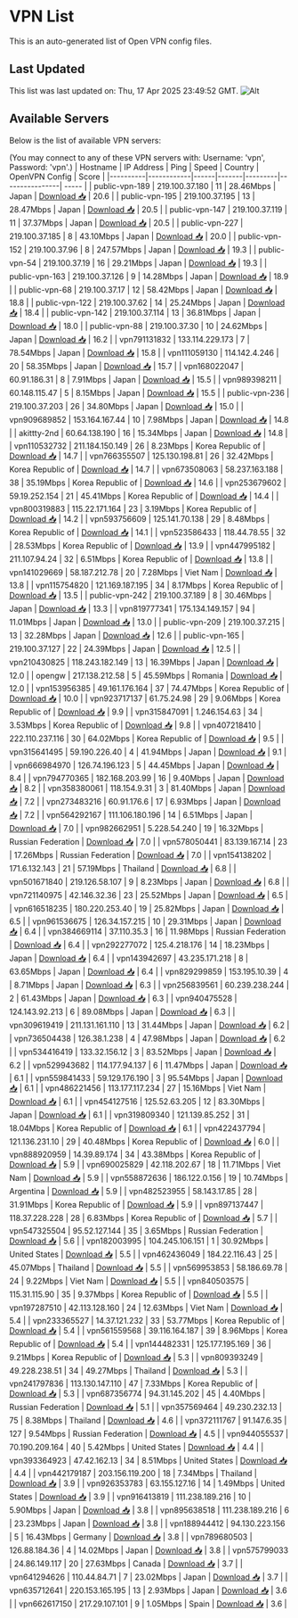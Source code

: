 # VPN List

This is an auto-generated list of Open VPN config files.

## Last Updated

This list was last updated on: Thu, 17 Apr 2025 23:49:52 GMT.
![Alt](https://repobeats.axiom.co/api/embed/186b98318ef1479477931607c1ad7d823f12451f.svg "Repobeats analytics image")

## Available Servers

Below is the list of available VPN servers:

(You may connect to any of these VPN servers with: Username: 'vpn', Password: 'vpn'.)
| Hostname | IP Address | Ping | Speed | Country | OpenVPN Config | Score |
|----------|------------|------|-------|---------|----------------| ----- |
| public-vpn-189 | 219.100.37.180 | 11 | 28.46Mbps | Japan | [Download 📥](./configs/server_0_JP.ovpn) | 20.6 |
| public-vpn-195 | 219.100.37.195 | 13 | 28.47Mbps | Japan | [Download 📥](./configs/server_1_JP.ovpn) | 20.5 |
| public-vpn-147 | 219.100.37.119 | 11 | 37.37Mbps | Japan | [Download 📥](./configs/server_2_JP.ovpn) | 20.5 |
| public-vpn-227 | 219.100.37.185 | 8 | 43.10Mbps | Japan | [Download 📥](./configs/server_3_JP.ovpn) | 20.0 |
| public-vpn-152 | 219.100.37.96 | 8 | 247.57Mbps | Japan | [Download 📥](./configs/server_4_JP.ovpn) | 19.3 |
| public-vpn-54 | 219.100.37.19 | 16 | 29.21Mbps | Japan | [Download 📥](./configs/server_5_JP.ovpn) | 19.3 |
| public-vpn-163 | 219.100.37.126 | 9 | 14.28Mbps | Japan | [Download 📥](./configs/server_6_JP.ovpn) | 18.9 |
| public-vpn-68 | 219.100.37.17 | 12 | 58.42Mbps | Japan | [Download 📥](./configs/server_7_JP.ovpn) | 18.8 |
| public-vpn-122 | 219.100.37.62 | 14 | 25.24Mbps | Japan | [Download 📥](./configs/server_8_JP.ovpn) | 18.4 |
| public-vpn-142 | 219.100.37.114 | 13 | 36.81Mbps | Japan | [Download 📥](./configs/server_9_JP.ovpn) | 18.0 |
| public-vpn-88 | 219.100.37.30 | 10 | 24.62Mbps | Japan | [Download 📥](./configs/server_10_JP.ovpn) | 16.2 |
| vpn791131832 | 133.114.229.173 | 7 | 78.54Mbps | Japan | [Download 📥](./configs/server_11_JP.ovpn) | 15.8 |
| vpn111059130 | 114.142.4.246 | 20 | 58.35Mbps | Japan | [Download 📥](./configs/server_12_JP.ovpn) | 15.7 |
| vpn168022047 | 60.91.186.31 | 8 | 7.91Mbps | Japan | [Download 📥](./configs/server_13_JP.ovpn) | 15.5 |
| vpn989398211 | 60.148.115.47 | 5 | 8.15Mbps | Japan | [Download 📥](./configs/server_14_JP.ovpn) | 15.5 |
| public-vpn-236 | 219.100.37.203 | 26 | 34.80Mbps | Japan | [Download 📥](./configs/server_15_JP.ovpn) | 15.0 |
| vpn909689852 | 153.164.167.44 | 10 | 7.98Mbps | Japan | [Download 📥](./configs/server_16_JP.ovpn) | 14.8 |
| akittty-2nd | 60.64.138.190 | 16 | 15.34Mbps | Japan | [Download 📥](./configs/server_17_JP.ovpn) | 14.8 |
| vpn110532732 | 211.184.150.149 | 26 | 8.23Mbps | Korea Republic of | [Download 📥](./configs/server_18_KR.ovpn) | 14.7 |
| vpn766355507 | 125.130.198.81 | 26 | 32.42Mbps | Korea Republic of | [Download 📥](./configs/server_19_KR.ovpn) | 14.7 |
| vpn673508063 | 58.237.163.188 | 38 | 35.19Mbps | Korea Republic of | [Download 📥](./configs/server_20_KR.ovpn) | 14.6 |
| vpn253679602 | 59.19.252.154 | 21 | 45.41Mbps | Korea Republic of | [Download 📥](./configs/server_21_KR.ovpn) | 14.4 |
| vpn800319883 | 115.22.171.164 | 23 | 3.19Mbps | Korea Republic of | [Download 📥](./configs/server_22_KR.ovpn) | 14.2 |
| vpn593756609 | 125.141.70.138 | 29 | 8.48Mbps | Korea Republic of | [Download 📥](./configs/server_23_KR.ovpn) | 14.1 |
| vpn523586433 | 118.44.78.55 | 32 | 28.53Mbps | Korea Republic of | [Download 📥](./configs/server_24_KR.ovpn) | 13.9 |
| vpn447995182 | 211.107.94.24 | 32 | 6.51Mbps | Korea Republic of | [Download 📥](./configs/server_25_KR.ovpn) | 13.8 |
| vpn141029669 | 58.187.212.78 | 20 | 7.28Mbps | Viet Nam | [Download 📥](./configs/server_26_VN.ovpn) | 13.8 |
| vpn115754820 | 121.169.187.195 | 34 | 8.17Mbps | Korea Republic of | [Download 📥](./configs/server_27_KR.ovpn) | 13.5 |
| public-vpn-242 | 219.100.37.189 | 8 | 30.46Mbps | Japan | [Download 📥](./configs/server_28_JP.ovpn) | 13.3 |
| vpn819777341 | 175.134.149.157 | 94 | 11.01Mbps | Japan | [Download 📥](./configs/server_29_JP.ovpn) | 13.0 |
| public-vpn-209 | 219.100.37.215 | 13 | 32.28Mbps | Japan | [Download 📥](./configs/server_30_JP.ovpn) | 12.6 |
| public-vpn-165 | 219.100.37.127 | 22 | 24.39Mbps | Japan | [Download 📥](./configs/server_31_JP.ovpn) | 12.5 |
| vpn210430825 | 118.243.182.149 | 13 | 16.39Mbps | Japan | [Download 📥](./configs/server_32_JP.ovpn) | 12.0 |
| opengw | 217.138.212.58 | 5 | 45.59Mbps | Romania | [Download 📥](./configs/server_33_RO.ovpn) | 12.0 |
| vpn153956385 | 49.161.176.164 | 37 | 74.47Mbps | Korea Republic of | [Download 📥](./configs/server_34_KR.ovpn) | 10.0 |
| vpn923717137 | 61.75.24.98 | 29 | 9.06Mbps | Korea Republic of | [Download 📥](./configs/server_35_KR.ovpn) | 9.9 |
| vpn315847091 | 1.246.154.63 | 34 | 3.53Mbps | Korea Republic of | [Download 📥](./configs/server_36_KR.ovpn) | 9.8 |
| vpn407218410 | 222.110.237.116 | 30 | 64.02Mbps | Korea Republic of | [Download 📥](./configs/server_37_KR.ovpn) | 9.5 |
| vpn315641495 | 59.190.226.40 | 4 | 41.94Mbps | Japan | [Download 📥](./configs/server_38_JP.ovpn) | 9.1 |
| vpn666984970 | 126.74.196.123 | 5 | 44.45Mbps | Japan | [Download 📥](./configs/server_39_JP.ovpn) | 8.4 |
| vpn794770365 | 182.168.203.99 | 16 | 9.40Mbps | Japan | [Download 📥](./configs/server_40_JP.ovpn) | 8.2 |
| vpn358380061 | 118.154.9.31 | 3 | 81.40Mbps | Japan | [Download 📥](./configs/server_41_JP.ovpn) | 7.2 |
| vpn273483216 | 60.91.176.6 | 17 | 6.93Mbps | Japan | [Download 📥](./configs/server_42_JP.ovpn) | 7.2 |
| vpn564292167 | 111.106.180.196 | 14 | 6.51Mbps | Japan | [Download 📥](./configs/server_43_JP.ovpn) | 7.0 |
| vpn982662951 | 5.228.54.240 | 19 | 16.32Mbps | Russian Federation | [Download 📥](./configs/server_44_RU.ovpn) | 7.0 |
| vpn578050441 | 83.139.167.14 | 23 | 17.26Mbps | Russian Federation | [Download 📥](./configs/server_45_RU.ovpn) | 7.0 |
| vpn154138202 | 171.6.132.143 | 21 | 57.19Mbps | Thailand | [Download 📥](./configs/server_46_TH.ovpn) | 6.8 |
| vpn501671840 | 219.126.58.107 | 9 | 8.23Mbps | Japan | [Download 📥](./configs/server_47_JP.ovpn) | 6.8 |
| vpn721140975 | 42.146.32.36 | 23 | 25.52Mbps | Japan | [Download 📥](./configs/server_48_JP.ovpn) | 6.5 |
| vpn616518235 | 180.220.253.40 | 19 | 25.82Mbps | Japan | [Download 📥](./configs/server_49_JP.ovpn) | 6.5 |
| vpn961536675 | 126.34.157.215 | 10 | 29.31Mbps | Japan | [Download 📥](./configs/server_50_JP.ovpn) | 6.4 |
| vpn384669114 | 37.110.35.3 | 16 | 11.98Mbps | Russian Federation | [Download 📥](./configs/server_51_RU.ovpn) | 6.4 |
| vpn292277072 | 125.4.218.176 | 14 | 18.23Mbps | Japan | [Download 📥](./configs/server_52_JP.ovpn) | 6.4 |
| vpn143942697 | 43.235.171.218 | 8 | 63.65Mbps | Japan | [Download 📥](./configs/server_53_JP.ovpn) | 6.4 |
| vpn829299859 | 153.195.10.39 | 4 | 8.71Mbps | Japan | [Download 📥](./configs/server_54_JP.ovpn) | 6.3 |
| vpn256839561 | 60.239.238.244 | 2 | 61.43Mbps | Japan | [Download 📥](./configs/server_55_JP.ovpn) | 6.3 |
| vpn940475528 | 124.143.92.213 | 6 | 89.08Mbps | Japan | [Download 📥](./configs/server_56_JP.ovpn) | 6.3 |
| vpn309619419 | 211.131.161.110 | 13 | 31.44Mbps | Japan | [Download 📥](./configs/server_57_JP.ovpn) | 6.2 |
| vpn736504438 | 126.38.1.238 | 4 | 47.98Mbps | Japan | [Download 📥](./configs/server_58_JP.ovpn) | 6.2 |
| vpn534416419 | 133.32.156.12 | 3 | 83.52Mbps | Japan | [Download 📥](./configs/server_59_JP.ovpn) | 6.2 |
| vpn529943682 | 114.177.94.137 | 6 | 11.47Mbps | Japan | [Download 📥](./configs/server_60_JP.ovpn) | 6.1 |
| vpn559841433 | 59.129.176.190 | 3 | 95.54Mbps | Japan | [Download 📥](./configs/server_61_JP.ovpn) | 6.1 |
| vpn486221456 | 113.177.117.234 | 27 | 15.16Mbps | Viet Nam | [Download 📥](./configs/server_62_VN.ovpn) | 6.1 |
| vpn454127516 | 125.52.63.205 | 12 | 83.30Mbps | Japan | [Download 📥](./configs/server_63_JP.ovpn) | 6.1 |
| vpn319809340 | 121.139.85.252 | 31 | 18.04Mbps | Korea Republic of | [Download 📥](./configs/server_64_KR.ovpn) | 6.1 |
| vpn422437794 | 121.136.231.10 | 29 | 40.48Mbps | Korea Republic of | [Download 📥](./configs/server_65_KR.ovpn) | 6.0 |
| vpn888920959 | 14.39.89.174 | 34 | 43.38Mbps | Korea Republic of | [Download 📥](./configs/server_66_KR.ovpn) | 5.9 |
| vpn690025829 | 42.118.202.67 | 18 | 11.71Mbps | Viet Nam | [Download 📥](./configs/server_67_VN.ovpn) | 5.9 |
| vpn558872636 | 186.122.0.156 | 19 | 10.74Mbps | Argentina | [Download 📥](./configs/server_68_AR.ovpn) | 5.9 |
| vpn482523955 | 58.143.17.85 | 28 | 31.91Mbps | Korea Republic of | [Download 📥](./configs/server_69_KR.ovpn) | 5.9 |
| vpn897137447 | 118.37.228.228 | 28 | 6.83Mbps | Korea Republic of | [Download 📥](./configs/server_70_KR.ovpn) | 5.7 |
| vpn547325504 | 95.52.127.144 | 35 | 3.65Mbps | Russian Federation | [Download 📥](./configs/server_71_RU.ovpn) | 5.6 |
| vpn182003995 | 104.245.106.151 | 1 | 30.92Mbps | United States | [Download 📥](./configs/server_72_US.ovpn) | 5.5 |
| vpn462436049 | 184.22.116.43 | 25 | 45.07Mbps | Thailand | [Download 📥](./configs/server_73_TH.ovpn) | 5.5 |
| vpn569953853 | 58.186.69.78 | 24 | 9.22Mbps | Viet Nam | [Download 📥](./configs/server_74_VN.ovpn) | 5.5 |
| vpn840503575 | 115.31.115.90 | 35 | 9.37Mbps | Korea Republic of | [Download 📥](./configs/server_75_KR.ovpn) | 5.5 |
| vpn197287510 | 42.113.128.160 | 24 | 12.63Mbps | Viet Nam | [Download 📥](./configs/server_76_VN.ovpn) | 5.4 |
| vpn233365527 | 14.37.121.232 | 33 | 53.77Mbps | Korea Republic of | [Download 📥](./configs/server_77_KR.ovpn) | 5.4 |
| vpn561559568 | 39.116.164.187 | 39 | 8.96Mbps | Korea Republic of | [Download 📥](./configs/server_78_KR.ovpn) | 5.4 |
| vpn144482331 | 125.177.195.169 | 36 | 9.21Mbps | Korea Republic of | [Download 📥](./configs/server_79_KR.ovpn) | 5.3 |
| vpn809393249 | 49.228.238.51 | 34 | 49.27Mbps | Thailand | [Download 📥](./configs/server_80_TH.ovpn) | 5.3 |
| vpn241797836 | 113.130.147.110 | 47 | 7.33Mbps | Korea Republic of | [Download 📥](./configs/server_81_KR.ovpn) | 5.3 |
| vpn687356774 | 94.31.145.202 | 45 | 4.40Mbps | Russian Federation | [Download 📥](./configs/server_82_RU.ovpn) | 5.1 |
| vpn357569464 | 49.230.232.13 | 75 | 8.38Mbps | Thailand | [Download 📥](./configs/server_83_TH.ovpn) | 4.6 |
| vpn372111767 | 91.147.6.35 | 127 | 9.54Mbps | Russian Federation | [Download 📥](./configs/server_84_RU.ovpn) | 4.5 |
| vpn944055537 | 70.190.209.164 | 40 | 5.42Mbps | United States | [Download 📥](./configs/server_85_US.ovpn) | 4.4 |
| vpn393364923 | 47.42.162.13 | 34 | 8.51Mbps | United States | [Download 📥](./configs/server_86_US.ovpn) | 4.4 |
| vpn442179187 | 203.156.119.200 | 18 | 7.34Mbps | Thailand | [Download 📥](./configs/server_87_TH.ovpn) | 3.9 |
| vpn926353783 | 63.155.127.16 | 14 | 1.49Mbps | United States | [Download 📥](./configs/server_88_US.ovpn) | 3.9 |
| vpn916413819 | 111.238.189.216 | 10 | 5.90Mbps | Japan | [Download 📥](./configs/server_89_JP.ovpn) | 3.8 |
| vpn895638518 | 111.238.189.216 | 6 | 23.23Mbps | Japan | [Download 📥](./configs/server_90_JP.ovpn) | 3.8 |
| vpn188944412 | 94.130.223.156 | 5 | 16.43Mbps | Germany | [Download 📥](./configs/server_91_DE.ovpn) | 3.8 |
| vpn789680503 | 126.88.184.36 | 4 | 14.02Mbps | Japan | [Download 📥](./configs/server_92_JP.ovpn) | 3.8 |
| vpn575799033 | 24.86.149.117 | 20 | 27.63Mbps | Canada | [Download 📥](./configs/server_93_CA.ovpn) | 3.7 |
| vpn641294626 | 110.44.84.71 | 7 | 23.02Mbps | Japan | [Download 📥](./configs/server_94_JP.ovpn) | 3.7 |
| vpn635712641 | 220.153.165.195 | 13 | 2.93Mbps | Japan | [Download 📥](./configs/server_95_JP.ovpn) | 3.6 |
| vpn662617150 | 217.29.107.101 | 9 | 1.05Mbps | Spain | [Download 📥](./configs/server_96_ES.ovpn) | 3.6 |
